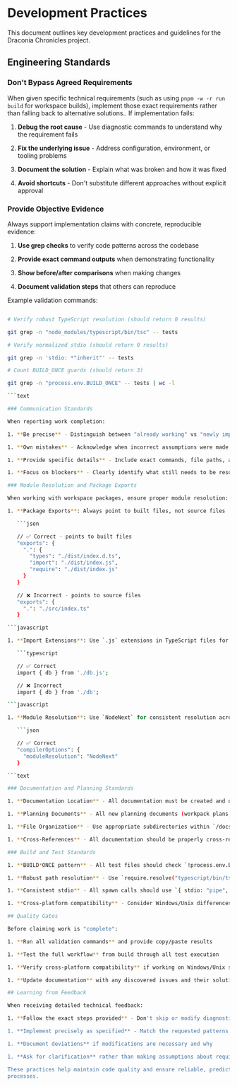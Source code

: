 <!-- markdownlint-disable -->

# Development Practices

This document outlines key development practices and guidelines for the Draconia
Chronicles
project.

## Engineering Standards

### Don't Bypass Agreed Requirements

When given specific technical requirements (such as using `pnpm -w -r run build` for
workspace
builds),
implement
those
exact
requirements
rather
than
falling
back
to
alternative
solutions..
If implementation fails:

1. **Debug the root cause** - Use diagnostic commands to understand why the requirement fails

1. **Fix the underlying issue** - Address configuration, environment, or tooling problems

1. **Document the solution** - Explain what was broken and how it was fixed

1. **Avoid shortcuts** - Don't substitute different approaches without explicit approval

### Provide Objective Evidence

Always support implementation claims with concrete, reproducible evidence:

1. **Use grep checks** to verify code patterns across the codebase

1. **Provide exact command outputs** when demonstrating functionality

1. **Show before/after comparisons** when making changes

1. **Document validation steps** that others can reproduce

Example validation commands:

````bash

# Verify robust TypeScript resolution (should return 0 results)

git grep -n "node_modules/typescript/bin/tsc" -- tests

# Verify normalized stdio (should return 0 results)

git grep -n 'stdio: *"inherit"' -- tests

# Count BUILD_ONCE guards (should return 3)

git grep -n "process.env.BUILD_ONCE" -- tests | wc -l

```text

### Communication Standards

When reporting work completion:

1. **Be precise** - Distinguish between "already working" vs "newly implemented"

1. **Own mistakes** - Acknowledge when incorrect assumptions were made

1. **Provide specific details** - Include exact commands, file paths, and error messages

1. **Focus on blockers** - Clearly identify what still needs to be resolved

### Module Resolution and Package Exports

When working with workspace packages, ensure proper module resolution:

1. **Package Exports**: Always point to built files, not source files

   ```json

   // ✅ Correct - points to built files
   "exports": {
     ".": {
       "types": "./dist/index.d.ts",
       "import": "./dist/index.js",
       "require": "./dist/index.js"
     }
   }

   // ❌ Incorrect - points to source files
   "exports": {
     ".": "./src/index.ts"
   }

```javascript

1. **Import Extensions**: Use `.js` extensions in TypeScript files for NodeNext resolution

   ```typescript

   // ✅ Correct
   import { db } from './db.js';

   // ❌ Incorrect
   import { db } from './db';

```javascript

1. **Module Resolution**: Use `NodeNext` for consistent resolution across packages

   ```json

   // ✅ Correct
   "compilerOptions": {
     "moduleResolution": "NodeNext"
   }

```text

### Documentation and Planning Standards

1. **Documentation Location** - All documentation must be created and organized in the `/docs/` folder

1. **Planning Documents** - All new planning documents (workpack plans, feature plans, etc.) go in `/docs/` folder

1. **File Organization** - Use appropriate subdirectories within `/docs/` for different types of documentation

1. **Cross-References** - All documentation should be properly cross-referenced and indexed

### Build and Test Standards

1. **BUILD*ONCE pattern** - All test files should check `!process.env.BUILD*ONCE` before running builds

1. **Robust path resolution** - Use `require.resolve("typescript/bin/tsc")` instead of hardcoded paths

1. **Consistent stdio** - All spawn calls should use `{ stdio: "pipe", encoding: "utf8" }`

1. **Cross-platform compatibility** - Consider Windows/Unix differences in environment variables and paths

## Quality Gates

Before claiming work is "complete":

1. **Run all validation commands** and provide copy/paste results

1. **Test the full workflow** from build through all test execution

1. **Verify cross-platform compatibility** if working on Windows/Unix systems

1. **Update documentation** with any discovered issues and their solutions

## Learning from Feedback

When receiving detailed technical feedback:

1. **Follow the exact steps provided** - Don't skip or modify diagnostic procedures

1. **Implement precisely as specified** - Match the requested patterns and approaches exactly

1. **Document deviations** if modifications are necessary and why

1. **Ask for clarification** rather than making assumptions about requirements

These practices help maintain code quality and ensure reliable, predictable development
processes.

````
